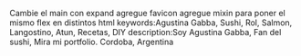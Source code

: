 Cambie el main con expand
agregue favicon
agregue mixin para poner el mismo flex en distintos html
keywords:Agustina Gabba, Sushi, Rol, Salmon, Langostino, Atun, Recetas, DIY
description:Soy Agustina Gabba, Fan del sushi, Mira mi portfolio. Cordoba, Argentina